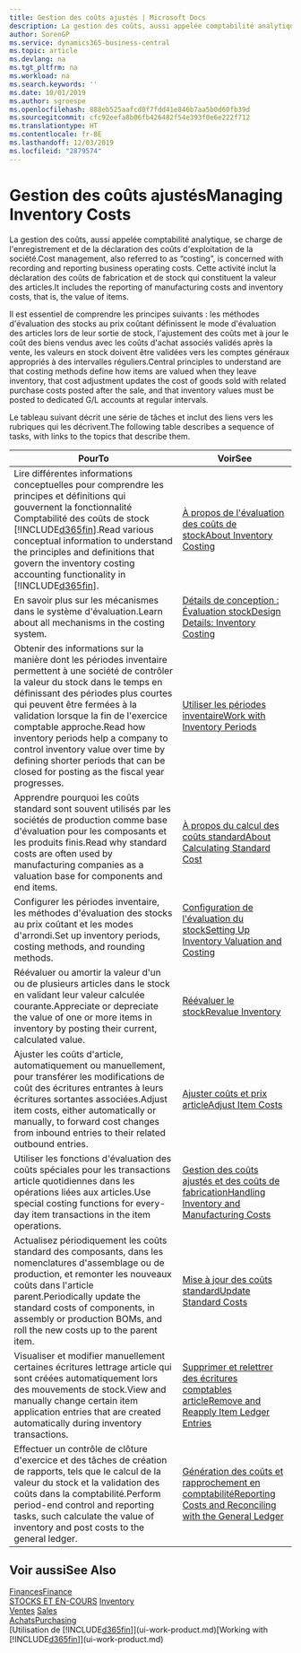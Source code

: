 ```yaml
---
title: Gestion des coûts ajustés | Microsoft Docs
description: La gestion des coûts, aussi appelée comptabilité analytique, se charge de l'enregistrement et de la déclaration des coûts d'exploitation de la société. Cette activité inclut la déclaration des coûts de fabrication et de stock qui constituent la valeur des articles.
author: SorenGP
ms.service: dynamics365-business-central
ms.topic: article
ms.devlang: na
ms.tgt_pltfrm: na
ms.workload: na
ms.search.keywords: ''
ms.date: 10/01/2019
ms.author: sgroespe
ms.openlocfilehash: 888eb525aafcd0f7fdd41e846b7aa5b0d60fb39d
ms.sourcegitcommit: cfc92eefa8b06fb426482f54e393f0e6e222f712
ms.translationtype: HT
ms.contentlocale: fr-BE
ms.lasthandoff: 12/03/2019
ms.locfileid: "2879574"
---
```

# <a name="managing-inventory-costs"></a><span data-ttu-id="94456-104">Gestion des coûts ajustés</span><span class="sxs-lookup"><span data-stu-id="94456-104">Managing Inventory Costs</span></span>
<span data-ttu-id="94456-105">La gestion des coûts, aussi appelée comptabilité analytique, se charge de l'enregistrement et de la déclaration des coûts d'exploitation de la société.</span><span class="sxs-lookup"><span data-stu-id="94456-105">Cost management, also referred to as “costing”, is concerned with recording and reporting business operating costs.</span></span> <span data-ttu-id="94456-106">Cette activité inclut la déclaration des coûts de fabrication et de stock qui constituent la valeur des articles.</span><span class="sxs-lookup"><span data-stu-id="94456-106">It includes the reporting of manufacturing costs and inventory costs, that is, the value of items.</span></span>   

<span data-ttu-id="94456-107">Il est essentiel de comprendre les principes suivants : les méthodes d'évaluation des stocks au prix coûtant définissent le mode d'évaluation des articles lors de leur sortie de stock, l'ajustement des coûts met à jour le coût des biens vendus avec les coûts d'achat associés validés après la vente, les valeurs en stock doivent être validées vers les comptes généraux appropriés à des intervalles réguliers.</span><span class="sxs-lookup"><span data-stu-id="94456-107">Central principles to understand are that costing methods define how items are valued when they leave inventory, that cost adjustment updates the cost of goods sold with related purchase costs posted after the sale, and that inventory values must be posted to dedicated G/L accounts at regular intervals.</span></span>

<span data-ttu-id="94456-108">Le tableau suivant décrit une série de tâches et inclut des liens vers les rubriques qui les décrivent.</span><span class="sxs-lookup"><span data-stu-id="94456-108">The following table describes a sequence of tasks, with links to the topics that describe them.</span></span>

|<span data-ttu-id="94456-109">**Pour**</span><span class="sxs-lookup"><span data-stu-id="94456-109">**To**</span></span>|<span data-ttu-id="94456-110">**Voir**</span><span class="sxs-lookup"><span data-stu-id="94456-110">**See**</span></span>|  
|------------|-------------|  
|<span data-ttu-id="94456-111">Lire différentes informations conceptuelles pour comprendre les principes et définitions qui gouvernent la fonctionnalité Comptabilité des coûts de stock [!INCLUDE[d365fin](includes/d365fin_md.md)].</span><span class="sxs-lookup"><span data-stu-id="94456-111">Read various conceptual information to understand the principles and definitions that govern the inventory costing accounting functionality in [!INCLUDE[d365fin](includes/d365fin_md.md)].</span></span>|[<span data-ttu-id="94456-112">À propos de l'évaluation des coûts de stock</span><span class="sxs-lookup"><span data-stu-id="94456-112">About Inventory Costing</span></span>](finance-learn-about-costing.md)|  
|<span data-ttu-id="94456-113">En savoir plus sur les mécanismes dans le système d'évaluation.</span><span class="sxs-lookup"><span data-stu-id="94456-113">Learn about all mechanisms in the costing system.</span></span>|[<span data-ttu-id="94456-114">Détails de conception : Évaluation stock</span><span class="sxs-lookup"><span data-stu-id="94456-114">Design Details: Inventory Costing</span></span>](design-details-inventory-costing.md)|
|<span data-ttu-id="94456-115">Obtenir des informations sur la manière dont les périodes inventaire permettent à une société de contrôler la valeur du stock dans le temps en définissant des périodes plus courtes qui peuvent être fermées à la validation lorsque la fin de l'exercice comptable approche.</span><span class="sxs-lookup"><span data-stu-id="94456-115">Read how inventory periods help a company to control inventory value over time by defining shorter periods that can be closed for posting as the fiscal year progresses.</span></span>|[<span data-ttu-id="94456-116">Utiliser les périodes inventaire</span><span class="sxs-lookup"><span data-stu-id="94456-116">Work with Inventory Periods</span></span>](finance-how-to-work-with-inventory-periods.md)|
|<span data-ttu-id="94456-117">Apprendre pourquoi les coûts standard sont souvent utilisés par les sociétés de production comme base d'évaluation pour les composants et les produits finis.</span><span class="sxs-lookup"><span data-stu-id="94456-117">Read why standard costs are often used by manufacturing companies as a valuation base for components and end items.</span></span>|[<span data-ttu-id="94456-118">À propos du calcul des coûts standard</span><span class="sxs-lookup"><span data-stu-id="94456-118">About Calculating Standard Cost</span></span>](finance-about-calculating-standard-cost.md)|
|<span data-ttu-id="94456-119">Configurer les périodes inventaire, les méthodes d'évaluation des stocks au prix coûtant et les modes d'arrondi.</span><span class="sxs-lookup"><span data-stu-id="94456-119">Set up inventory periods, costing methods, and rounding methods.</span></span>|[<span data-ttu-id="94456-120">Configuration de l'évaluation du stock</span><span class="sxs-lookup"><span data-stu-id="94456-120">Setting Up Inventory Valuation and Costing</span></span>](finance-set-up-inventory-valuation-and-costing.md)|
|<span data-ttu-id="94456-121">Réévaluer ou amortir la valeur d'un ou de plusieurs articles dans le stock en validant leur valeur calculée courante.</span><span class="sxs-lookup"><span data-stu-id="94456-121">Appreciate or depreciate the value of one or more items in inventory by posting their current, calculated value.</span></span>|[<span data-ttu-id="94456-122">Réévaluer le stock</span><span class="sxs-lookup"><span data-stu-id="94456-122">Revalue Inventory</span></span>](inventory-how-revalue-inventory.md)|
|<span data-ttu-id="94456-123">Ajuster les coûts d'article, automatiquement ou manuellement, pour transférer les modifications de coût des écritures entrantes à leurs écritures sortantes associées.</span><span class="sxs-lookup"><span data-stu-id="94456-123">Adjust item costs, either automatically or manually, to forward cost changes from inbound entries to their related outbound entries.</span></span>|[<span data-ttu-id="94456-124">Ajuster coûts et prix article</span><span class="sxs-lookup"><span data-stu-id="94456-124">Adjust Item Costs</span></span>](inventory-how-adjust-item-costs.md)|
|<span data-ttu-id="94456-125">Utiliser les fonctions d'évaluation des coûts spéciales pour les transactions article quotidiennes dans les opérations liées aux articles.</span><span class="sxs-lookup"><span data-stu-id="94456-125">Use special costing functions for every-day item transactions in the item operations.</span></span>|[<span data-ttu-id="94456-126">Gestion des coûts ajustés et des coûts de fabrication</span><span class="sxs-lookup"><span data-stu-id="94456-126">Handling Inventory and Manufacturing Costs</span></span>](finance-handle-inventory-and-manufacturing-costs.md)|  
|<span data-ttu-id="94456-127">Actualisez périodiquement les coûts standard des composants, dans les nomenclatures d'assemblage ou de production, et remonter les nouveaux coûts dans l'article parent.</span><span class="sxs-lookup"><span data-stu-id="94456-127">Periodically update the standard costs of components, in assembly or production BOMs, and roll the new costs up to the parent item.</span></span>|[<span data-ttu-id="94456-128">Mise à jour des coûts standard</span><span class="sxs-lookup"><span data-stu-id="94456-128">Update Standard Costs</span></span>](finance-how-to-update-standard-costs.md)|
|<span data-ttu-id="94456-129">Visualiser et modifier manuellement certaines écritures lettrage article qui sont créées automatiquement lors des mouvements de stock.</span><span class="sxs-lookup"><span data-stu-id="94456-129">View and manually change certain item application entries that are created automatically during inventory transactions.</span></span>|[<span data-ttu-id="94456-130">Supprimer et relettrer des écritures comptables article</span><span class="sxs-lookup"><span data-stu-id="94456-130">Remove and Reapply Item Ledger Entries</span></span>](finance-how-to-remove-and-reapply-item-entries.md)|
|<span data-ttu-id="94456-131">Effectuer un contrôle de clôture d'exercice et des tâches de création de rapports, tels que le calcul de la valeur du stock et la validation des coûts dans la comptabilité.</span><span class="sxs-lookup"><span data-stu-id="94456-131">Perform period-end control and reporting tasks, such calculate the value of inventory and post costs to the general ledger.</span></span>|[<span data-ttu-id="94456-132">Génération des coûts et rapprochement en comptabilité</span><span class="sxs-lookup"><span data-stu-id="94456-132">Reporting Costs and Reconciling with the General Ledger</span></span>](finance-report-costs-and-reconcile-with-the-general-ledger.md)|

## <a name="see-also"></a><span data-ttu-id="94456-133">Voir aussi</span><span class="sxs-lookup"><span data-stu-id="94456-133">See Also</span></span>  
 [<span data-ttu-id="94456-134">Finances</span><span class="sxs-lookup"><span data-stu-id="94456-134">Finance</span></span>](finance.md)  
 <span data-ttu-id="94456-135">[STOCKS ET EN-COURS](inventory-manage-inventory.md) </span><span class="sxs-lookup"><span data-stu-id="94456-135">[Inventory](inventory-manage-inventory.md) </span></span>  
 <span data-ttu-id="94456-136">[Ventes](sales-manage-sales.md) </span><span class="sxs-lookup"><span data-stu-id="94456-136">[Sales](sales-manage-sales.md) </span></span>  
 [<span data-ttu-id="94456-137">Achats</span><span class="sxs-lookup"><span data-stu-id="94456-137">Purchasing</span></span>](purchasing-manage-purchasing.md)  
 <span data-ttu-id="94456-138">[Utilisation de [!INCLUDE[d365fin](includes/d365fin_md.md)]](ui-work-product.md)</span><span class="sxs-lookup"><span data-stu-id="94456-138">[Working with [!INCLUDE[d365fin](includes/d365fin_md.md)]](ui-work-product.md)</span></span>
